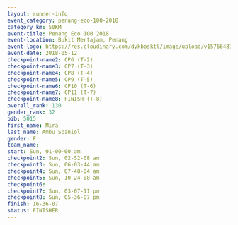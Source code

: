 ```yaml
--- 
layout: runner-info 
event_category: penang-eco-100-2018 
category_km: 50KM 
event-title: Penang Eco 100 2018 
event-location: Bukit Mertajam, Penang 
event-logo: https://res.cloudinary.com/dykbosktl/image/upload/v1576648106/Logo/Logo_lovxhg.jpg 
event-date: 2018-05-12 
checkpoint-name2: CP6 (T-2) 
checkpoint-name3: CP7 (T-3) 
checkpoint-name4: CP8 (T-4) 
checkpoint-name5: CP9 (T-5) 
checkpoint-name6: CP10 (T-6) 
checkpoint-name7: CP11 (T-7) 
checkpoint-name8: FINISH (T-8) 
overall_rank: 130
gender_rank: 32
bib: 5015
first_name: Mira
last_name: Ambu Spaniol
gender: F
team_name: 
start: Sun, 01-00-00 am
checkpoint2: Sun, 02-52-08 am
checkpoint3: Sun, 06-03-44 am
checkpoint4: Sun, 07-48-04 am
checkpoint5: Sun, 10-24-08 am
checkpoint6: 
checkpoint7: Sun, 03-07-11 pm
checkpoint8: Sun, 05-36-07 pm
finish: 16-36-07
status: FINISHER
--- 
```

